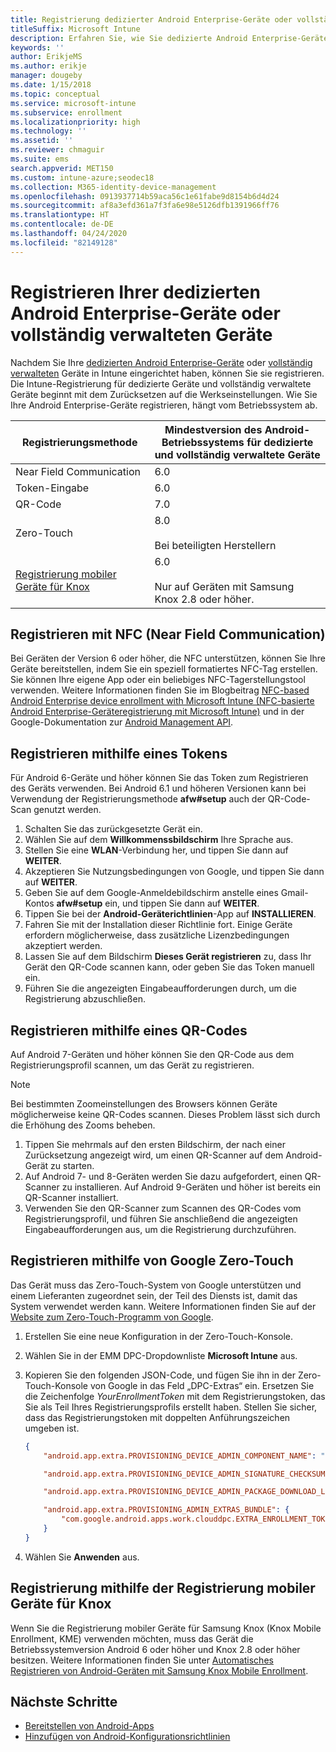 ```yaml
---
title: Registrierung dedizierter Android Enterprise-Geräte oder vollständig verwalteter Geräte in Intune
titleSuffix: Microsoft Intune
description: Erfahren Sie, wie Sie dedizierte Android Enterprise-Geräte und vollständig verwaltete Geräte in Intune registrieren.
keywords: ''
author: ErikjeMS
ms.author: erikje
manager: dougeby
ms.date: 1/15/2018
ms.topic: conceptual
ms.service: microsoft-intune
ms.subservice: enrollment
ms.localizationpriority: high
ms.technology: ''
ms.assetid: ''
ms.reviewer: chmaguir
ms.suite: ems
search.appverid: MET150
ms.custom: intune-azure;seodec18
ms.collection: M365-identity-device-management
ms.openlocfilehash: 0913937714b59aca56c1e61fabe9d8154b6d4d24
ms.sourcegitcommit: af8a3efd361a7f3fa6e98e5126dfb1391966ff76
ms.translationtype: HT
ms.contentlocale: de-DE
ms.lasthandoff: 04/24/2020
ms.locfileid: "82149128"
---
```

# <a name="enroll-your-android-enterprise-dedicated-devices-or-fully-managed-devices"></a>Registrieren Ihrer dedizierten Android Enterprise-Geräte oder vollständig verwalteten Geräte

Nachdem Sie Ihre [dedizierten Android Enterprise-Geräte](android-kiosk-enroll.md) oder [vollständig verwalteten](android-fully-managed-enroll.md) Geräte in Intune eingerichtet haben, können Sie sie registrieren. Die Intune-Registrierung für dedizierte Geräte und vollständig verwaltete Geräte beginnt mit dem Zurücksetzen auf die Werkseinstellungen. Wie Sie Ihre Android Enterprise-Geräte registrieren, hängt vom Betriebssystem ab.

| Registrierungsmethode | Mindestversion des Android-Betriebssystems für dedizierte und vollständig verwaltete Geräte |
| ----- | ----- |
| Near Field Communication | 6.0 |
| Token-Eingabe | 6.0 |
| QR-Code | 7.0 |
| Zero-Touch  | 8.0<br><br> Bei beteiligten Herstellern |
| [Registrierung mobiler Geräte für Knox](https://docs.microsoft.com/mem/intune/enrollment/android-samsung-knox-mobile-enroll)  | 6.0<br><br> Nur auf Geräten mit Samsung Knox 2.8 oder höher. |

## <a name="enroll-by-using-near-field-communication-nfc"></a>Registrieren mit NFC (Near Field Communication)

Bei Geräten der Version 6 oder höher, die NFC unterstützen, können Sie Ihre Geräte bereitstellen, indem Sie ein speziell formatiertes NFC-Tag erstellen. Sie können Ihre eigene App oder ein beliebiges NFC-Tagerstellungstool verwenden. Weitere Informationen finden Sie im Blogbeitrag [NFC-based Android Enterprise device enrollment with Microsoft Intune (NFC-basierte Android Enterprise-Geräteregistrierung mit Microsoft Intune)](https://blogs.technet.microsoft.com/cbernier/2018/10/15/nfc-based-android-enterprise-device-enrollment-with-microsoft-intune/) und in der Google-Dokumentation zur [Android Management API](https://developers.google.com/android/management/provision-device#nfc_method).

## <a name="enroll-by-using-a-token"></a>Registrieren mithilfe eines Tokens

Für Android 6-Geräte und höher können Sie das Token zum Registrieren des Geräts verwenden. Bei Android 6.1 und höheren Versionen kann bei Verwendung der Registrierungsmethode **afw#setup** auch der QR-Code-Scan genutzt werden.

1. Schalten Sie das zurückgesetzte Gerät ein.
2. Wählen Sie auf dem **Willkommenssbildschirm** Ihre Sprache aus.
3. Stellen Sie eine **WLAN**-Verbindung her, und tippen Sie dann auf **WEITER**.
4. Akzeptieren Sie Nutzungsbedingungen von Google, und tippen Sie dann auf **WEITER**.
5. Geben Sie auf dem Google-Anmeldebildschirm anstelle eines Gmail-Kontos **afw#setup** ein, und tippen Sie dann auf **WEITER**.
6. Tippen Sie bei der **Android-Geräterichtlinien**-App auf **INSTALLIEREN**.
7. Fahren Sie mit der Installation dieser Richtlinie fort.  Einige Geräte erfordern möglicherweise, dass zusätzliche Lizenzbedingungen akzeptiert werden.
8. Lassen Sie auf dem Bildschirm **Dieses Gerät registrieren** zu, dass Ihr Gerät den QR-Code scannen kann, oder geben Sie das Token manuell ein.
9. Führen Sie die angezeigten Eingabeaufforderungen durch, um die Registrierung abzuschließen.

## <a name="enroll-by-using-a-qr-code"></a>Registrieren mithilfe eines QR-Codes

Auf Android 7-Geräten und höher können Sie den QR-Code aus dem Registrierungsprofil scannen, um das Gerät zu registrieren.

> [!Note]
> Bei bestimmten Zoomeinstellungen des Browsers können Geräte möglicherweise keine QR-Codes scannen. Dieses Problem lässt sich durch die Erhöhung des Zooms beheben.

1. Tippen Sie mehrmals auf den ersten Bildschirm, der nach einer Zurücksetzung angezeigt wird, um einen QR-Scanner auf dem Android-Gerät zu starten.
2. Auf Android 7- und 8-Geräten werden Sie dazu aufgefordert, einen QR-Scanner zu installieren. Auf Android 9-Geräten und höher ist bereits ein QR-Scanner installiert.
3. Verwenden Sie den QR-Scanner zum Scannen des QR-Codes vom Registrierungsprofil, und führen Sie anschließend die angezeigten Eingabeaufforderungen aus, um die Registrierung durchzuführen.

## <a name="enroll-by-using-google-zero-touch"></a>Registrieren mithilfe von Google Zero-Touch

Das Gerät muss das Zero-Touch-System von Google unterstützen und einem Lieferanten zugeordnet sein, der Teil des Diensts ist, damit das System verwendet werden kann.  Weitere Informationen finden Sie auf der [Website zum Zero-Touch-Programm von Google](https://www.android.com/enterprise/management/zero-touch/).

1. Erstellen Sie eine neue Konfiguration in der Zero-Touch-Konsole.
2. Wählen Sie in der EMM DPC-Dropdownliste **Microsoft Intune** aus.
3. Kopieren Sie den folgenden JSON-Code, und fügen Sie ihn in der Zero-Touch-Konsole von Google in das Feld „DPC-Extras“ ein. Ersetzen Sie die Zeichenfolge *YourEnrollmentToken* mit dem Registrierungstoken, das Sie als Teil Ihres Registrierungsprofils erstellt haben. Stellen Sie sicher, dass das Registrierungstoken mit doppelten Anführungszeichen umgeben ist.

    ```json
    {
        "android.app.extra.PROVISIONING_DEVICE_ADMIN_COMPONENT_NAME": "com.google.android.apps.work.clouddpc/.receivers.CloudDeviceAdminReceiver",

        "android.app.extra.PROVISIONING_DEVICE_ADMIN_SIGNATURE_CHECKSUM": "I5YvS0O5hXY46mb01BlRjq4oJJGs2kuUcHvVkAPEXlg",

        "android.app.extra.PROVISIONING_DEVICE_ADMIN_PACKAGE_DOWNLOAD_LOCATION": "https://play.google.com/managed/downloadManagingApp?identifier=setup",

        "android.app.extra.PROVISIONING_ADMIN_EXTRAS_BUNDLE": {
            "com.google.android.apps.work.clouddpc.EXTRA_ENROLLMENT_TOKEN": "YourEnrollmentToken"
        }
    }
    ```

4. Wählen Sie **Anwenden** aus.

## <a name="enroll-by-using-knox-mobile-enrollment"></a>Registrierung mithilfe der Registrierung mobiler Geräte für Knox
Wenn Sie die Registrierung mobiler Geräte für Samsung Knox (Knox Mobile Enrollment, KME) verwenden möchten, muss das Gerät die Betriebssystemversion Android 6 oder höher und Knox 2.8 oder höher besitzen. Weitere Informationen finden Sie unter [Automatisches Registrieren von Android-Geräten mit Samsung Knox Mobile Enrollment](https://docs.microsoft.com/mem/intune/enrollment/android-samsung-knox-mobile-enroll).

## <a name="next-steps"></a>Nächste Schritte
- [Bereitstellen von Android-Apps](../apps/apps-deploy.md)
- [Hinzufügen von Android-Konfigurationsrichtlinien](../configuration/device-profiles.md)

